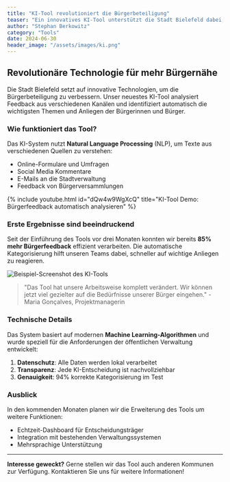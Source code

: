 ```yaml
---
title: "KI-Tool revolutioniert die Bürgerbeteiligung"
teaser: "Ein innovatives KI-Tool unterstützt die Stadt Bielefeld dabei, Bürgerfeedback effizienter zu sammeln und auszuwerten. Erste Ergebnisse zeigen beeindruckende Verbesserungen in der Partizipation."
author: "Stephan Berkowitz"
category: "Tools"
date: 2024-06-30
header_image: "/assets/images/ki.png"
---
```


## Revolutionäre Technologie für mehr Bürgernähe

Die Stadt Bielefeld setzt auf innovative Technologien, um die Bürgerbeteiligung zu verbessern. Unser neuestes KI-Tool analysiert Feedback aus verschiedenen Kanälen und identifiziert automatisch die wichtigsten Themen und Anliegen der Bürgerinnen und Bürger.

### Wie funktioniert das Tool?

Das KI-System nutzt **Natural Language Processing** (NLP), um Texte aus verschiedenen Quellen zu verstehen:

- Online-Formulare und Umfragen
- Social Media Kommentare
- E-Mails an die Stadtverwaltung
- Feedback von Bürgerversammlungen

{% include youtube.html id="dQw4w9WgXcQ" title="KI-Tool Demo: Bürgerfeedback automatisch analysieren" %}

### Erste Ergebnisse sind beeindruckend

Seit der Einführung des Tools vor drei Monaten konnten wir bereits **85% mehr Bürgerfeedback** effizient verarbeiten. Die automatische Kategorisierung hilft unseren Teams dabei, schneller auf wichtige Anliegen zu reagieren.

![Beispiel-Screenshot des KI-Tools]("/assets/images/ki.png")

> "Das Tool hat unsere Arbeitsweise komplett verändert. Wir können jetzt viel gezielter auf die Bedürfnisse unserer Bürger eingehen." - Maria Gonçalves, Projektmanagerin

### Technische Details

Das System basiert auf modernen **Machine Learning-Algorithmen** und wurde speziell für die Anforderungen der öffentlichen Verwaltung entwickelt:

1. **Datenschutz**: Alle Daten werden lokal verarbeitet
2. **Transparenz**: Jede KI-Entscheidung ist nachvollziehbar
3. **Genauigkeit**: 94% korrekte Kategorisierung im Test

### Ausblick

In den kommenden Monaten planen wir die Erweiterung des Tools um weitere Funktionen:

- Echtzeit-Dashboard für Entscheidungsträger
- Integration mit bestehenden Verwaltungssystemen
- Mehrsprachige Unterstützung

---

**Interesse geweckt?** Gerne stellen wir das Tool auch anderen Kommunen zur Verfügung. Kontaktieren Sie uns für weitere Informationen!
